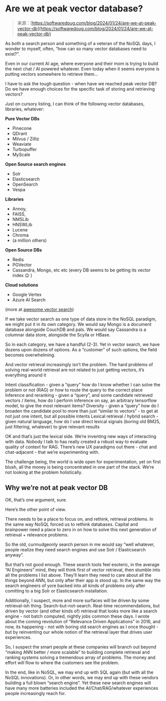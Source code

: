 <!--yml
category: 未分类
date: 2024-05-27 15:13:05
-->

# Are we at peak vector database?

> 来源：[https://softwaredoug.com/blog/2024/01/24/are-we-at-peak-vector-db](https://softwaredoug.com/blog/2024/01/24/are-we-at-peak-vector-db)

As both a search person and something of a veteran of the NoSQL days, I wonder to myself, often, “how can so many vector databases need to exist?”.

Even in our current AI age, where everyone and their mom is trying to build the next chat / AI powered whatever. Even today when it seems everyone is putting vectors somewhere to retrieve them…

I have to ask the tough question - when have we reached peak vector DB? Do we have enough choices for the specific task of storing and retrieving vectors?

Just on cursory listing, I can think of the following vector databases, libraries, whatever:

**Pure Vector DBs**

*   Pinecone
*   QDrant
*   Milvus / Zilliz
*   Weaviate
*   Turbopuffer
*   MyScale

**Open Source search engines**

*   Solr
*   Elasticsearch
*   OpenSearch
*   Vespa

**Libraries**

*   Annoy,
*   FAISS,
*   NMSLib
*   HNSWLib
*   Lucene
*   Chroma
*   (a million others)

**Open Source DBs**

*   Redis
*   PGVector
*   Cassandra, Mongo, etc etc (every DB seems to be getting its vector index :wink: )

**Cloud solutions**

*   Google Vertex
*   Azure AI Search

(more at [awesome vector search](https://github.com/currentslab/awesome-vector-search))

If we take vector search as one type of data store in the NoSQL paradigm, we might put it in its own category. We would say Mongo is a document database alongside CouchDB and pals. We would say Cassandra is a columnar data store, alongside the Scylla or HBase.

So in each category, we have a handful (2-3). Yet in vector search, we have dozens upon dozens of options. As a “customer” of such options, the field becomes overwhelming.

And vector retrieval increasingly isn’t the problem. The hard problems of solving real-world retrieval are not related to just getting vectors, it’s everything around it

Intent classification - given a “query” how do I know whether I can solve the problem or not (RAG) or how to route the query to the correct place Inference and reranking - given a “query”, and some candidate retrieved vectors / items, how do I perform inference on say, an arbitrary tensorflow model, to give the most relevant items? Diversity - given a “query” how do I broaden the candidate pool to more than just “similar to vectors” - to get at not just one intent, but all possible intents Lexical retrieval / hybrid search - given natural language, how do I use direct lexical signals (boring old BM25, just filtering, whatever) to give relevant results

OK and that’s just the lexical side. We’re inventing new ways of interacting with data. Nobody I talk to has really created a robust way to evaluate quality of context for RAG. There’s new UX paradigms out there - chat and chat-adjacent - that we’re experimenting with.

The challenge being, the world is wide open for experimentation, yet on first blush, all the money is being concentrated in one part of the stack. We’re not looking at the problem holistically.

## Why we’re not at peak vector DB

OK, that’s one argument, sure.

Here’s the other point of view.

There needs to be a place to focus on, and rethink, retrieval problems. In the same way NoSQL forced us to rethink databases. Capital and brainpower need a place to zero in on how to solve this next generation of retrieval + relevance problems.

So the old, curmudgeonly search person in me would say “well whatever, people realize they need search engines and use Solr / Elasticsearch anyway”.

But that’s not good enough. These search tools feel esoteric, in the average “AI Engineers” mind, they will think first of vector retrieval, then stumble into all the problems I list above. They’ll learn they need to care about all the things beyond ANN, but only after their app is stood up. In the same way the search engineers of yore backed into all kinds of problems only after comitting to a big Solr or Elasticsearch installation.

Additionally, I suspect, more and more surfaces will be driven by some retrieval-ish thing. Search-but-not-search. Real-time recommendations, but driven by vector (and other kinds of) retrieval that looks more like a search engine - not batch computed, nightly jobs common these days. I wrote about the coming revolution of “Relevance Driven Applications” in 2016, and now, its happening - not with boring old search engines as I once thought - but by reinventing our whole notion of the retrieval layer that drives user experiences.

So, I suspect the smart people at these companies will branch out beyond “making ANN better / more scalable” to building complete retrieval and ranking systems solving a tremendous array of problems. The money and effort will flow to where the customers see the problem.

In the end, like in NoSQL, we may end up with SQL again (but with all the NoSQL innovations). Or, in other words, we may end up with these vendors building a full blown “search engine”. Yet these new search engines will have many more batteries included the AI/Chat/RAG/whatever experiences people increasingly reach for.